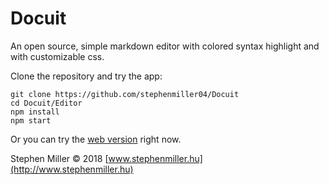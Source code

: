 # Docuit
An open source, simple markdown editor with colored syntax highlight and with customizable css.

Clone the repository and try the app:

```
git clone https://github.com/stephenmiller04/Docuit
cd Docuit/Editor
npm install
npm start
```

Or you can try the [web version](http://www.stephenmiller.hu/Docuit) right now.

Stephen Miller © 2018 [www.stephenmiller.hu](http://www.stephenmiller.hu)
